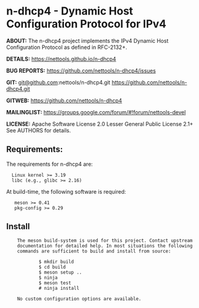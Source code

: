 # n-dhcp4 - Dynamic Host Configuration Protocol for IPv4

**ABOUT:**
        The n-dhcp4 project implements the IPv4 Dynamic Host Configuration
        Protocol as defined in RFC-2132+.

**DETAILS:**
        https://nettools.github.io/n-dhcp4

**BUG REPORTS:**
        https://github.com/nettools/n-dhcp4/issues

**GIT:**
        git@github.com:nettools/n-dhcp4.git
        https://github.com/nettools/n-dhcp4.git

**GITWEB:**
        https://github.com/nettools/n-dhcp4

**MAILINGLIST:**
        https://groups.google.com/forum/#!forum/nettools-devel

**LICENSE:**
        Apache Software License 2.0
        Lesser General Public License 2.1+
        See AUTHORS for details.

## Requirements:

The requirements for n-dhcp4 are:

```
  Linux kernel >= 3.19
  libc (e.g., glibc >= 2.16)
```

At build-time, the following software is required:

```
   meson >= 0.41
   pkg-config >= 0.29
```

## Install
        The meson build-system is used for this project. Contact upstream
        documentation for detailed help. In most situations the following
        commands are sufficient to build and install from source:

```
            $ mkdir build
            $ cd build
            $ meson setup ..
            $ ninja
            $ meson test
            # ninja install
```

        No custom configuration options are available.
